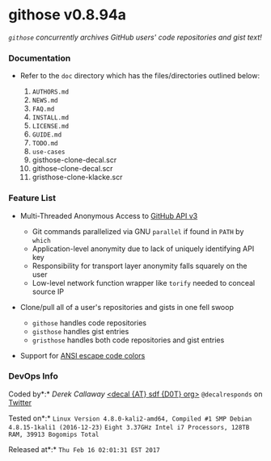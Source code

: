 **githose v0.8.94a**
================

_`githose` concurrently archives GitHub users' code repositories and gist text!_

### Documentation

* Refer to the `doc` directory which has the files/directories outlined below:

  1. `AUTHORS.md`
  2. `NEWS.md`
  3. `FAQ.md`
  4. `INSTALL.md`
  5. `LICENSE.md`
  6. `GUIDE.md`
  7. `TODO.md`
  8. `use-cases` 
    1. gisthose-clone-decal.scr
    2. githose-clone-decal.scr
    3. gristhose-clone-klacke.scr

### Feature List

* Multi-Threaded Anonymous Access to [GitHub API v3](https://developer.github.com/v3/) 
  - Git commands parallelized via GNU `parallel` if found in `PATH` by `which`
  - Application-level anonymity due to lack of uniquely identifying API key
  - Responsibility for transport layer anonymity falls squarely on the user 
  - Low-level network function wrapper like `torify` needed to conceal source IP

* Clone/pull all of a user's repositories and gists in one fell swoop
  - `githose` handles code repositories
  - `gisthose` handles gist entries
  - `gristhose` handles both code repositories and gist entries

* Support for [ANSI escape code colors](https://en.wikipedia.org/wiki/ANSI_escape_code#Colors)

### DevOps Info

Coded by*:*    _Derek Callaway_ [<decal {AT} sdf {D0T} org>](mailto:decal@sdf.org)
               `@decalresponds` on [Twitter](https://github.com/decalresponds)

Tested on*:*   `Linux Version 4.8.0-kali2-amd64, Compiled #1 SMP Debian 4.8.15-1kali1 (2016-12-23)`
               `Eight 3.37GHz Intel i7 Processors, 128TB RAM, 39913 Bogomips Total`

Released at*:* `Thu Feb 16 02:01:31 EST 2017`

